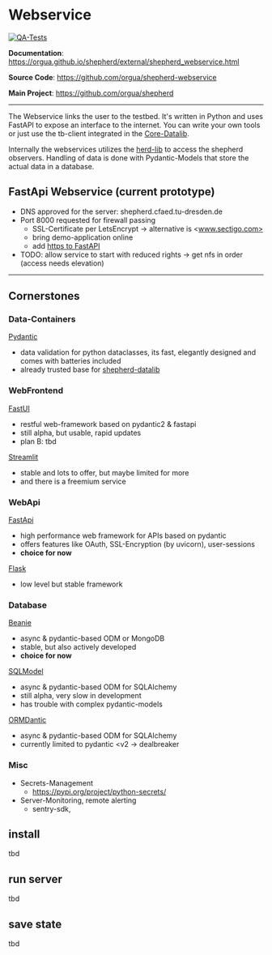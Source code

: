 # Webservice

[![QA-Tests](https://github.com/orgua/shepherd_webservice/actions/workflows/qa_tests.yml/badge.svg)](https://github.com/orgua/shepherd_webservice/actions/workflows/qa_tests.yml)

**Documentation**: <https://orgua.github.io/shepherd/external/shepherd_webservice.html>

**Source Code**: <https://github.com/orgua/shepherd-webservice>

**Main Project**: <https://github.com/orgua/shepherd>

---

The Webservice links the user to the testbed. It's written in Python and uses FastAPI to expose an interface to the internet. You can write your own tools or just use the tb-client integrated in the [Core-Datalib](https://pypi.org/project/shepherd_core).

Internally the webservices utilizes the [herd-lib](https://pypi.org/project/shepherd_herd) to access the shepherd observers. Handling of data is done with Pydantic-Models that store the actual data in a database.

## FastApi Webservice (current prototype)

- DNS approved for the server: shepherd.cfaed.tu-dresden.de
- Port 8000 requested for firewall passing
  - SSL-Certificate per LetsEncrypt -> alternative is <www.sectigo.com>
  - bring demo-application online
  - add [https to FastAPI](https://fastapi.tiangolo.com/deployment/https/)
- TODO: allow service to start with reduced rights -> get nfs in order (access needs elevation)

----

## Cornerstones

### Data-Containers

[Pydantic](https://github.com/pydantic/pydantic)

- data validation for python dataclasses, its fast, elegantly designed and comes with batteries included
- already trusted base for [shepherd-datalib](https://github.com/orgua/shepherd-datalib)

### WebFrontend

[FastUI](https://github.com/pydantic/FastUI)

- restful web-framework based on pydantic2 & fastapi
- still alpha, but usable, rapid updates
- plan B: tbd

[Streamlit](https://streamlit.io)
- stable and lots to offer, but maybe limited for more
- and there is a freemium service

### WebApi

[FastApi](https://fastapi.tiangolo.com/)
- high performance web framework for APIs based on pydantic
- offers features like OAuth, SSL-Encryption (by uvicorn), user-sessions
- **choice for now**

[Flask](https://flask.palletsprojects.com/en/3.0.x/)
- low level but stable framework

### Database

[Beanie](https://github.com/roman-right/beanie)
- async & pydantic-based ODM or MongoDB
- stable, but also actively developed
- **choice for now**

[SQLModel](https://github.com/tiangolo/sqlmodel)
- async & pydantic-based ODM for SQLAlchemy
- still alpha, very slow in development
- has trouble with complex pydantic-models

[ORMDantic](https://github.com/yezz123/ormdantic)
- async & pydantic-based ODM for SQLAlchemy
- currently limited to pydantic <v2 -> dealbreaker

### Misc

- Secrets-Management
  - https://pypi.org/project/python-secrets/
- Server-Monitoring, remote alerting
  - sentry-sdk,


## install

tbd

## run server

tbd

## save state

tbd
